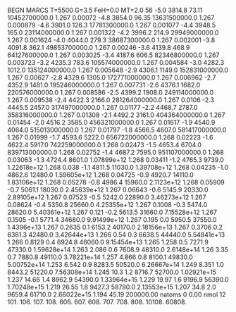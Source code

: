 BEGN
MARCS T=5500 G=3.5 FeH=0.0 MT=2.0
                  56
-5.0 3814.8 73.11 10452700000.0 1.267 0.00072 
-4.8 3854.0 96.35 13631500000.0 1.267 0.000879 
-4.6 3901.0 126.3 17781300000.0 1.267 0.001077 
-4.4 3948.5 165.0 23114000000.0 1.267 0.001322 
-4.2 3996.2 214.9 29949000000.0 1.267 0.001624 
-4.0 4044.0 279.3 38687300000.0 1.267 0.002001 
-3.8 4091.8 362.1 49853700000.0 1.267 0.00246 
-3.6 4139.8 468.9 64127600000.0 1.267 0.003025 
-3.4 4187.6 606.5 82346800000.0 1.267 0.003723 
-3.2 4235.3 783.6 105574000000.0 1.267 0.004584 
-3.0 4282.3 1012.0 135124000000.0 1.267 0.005648 
-2.9 4306.1 1149.0 152831000000.0 1.267 0.00627 
-2.8 4329.6 1305.0 172771000000.0 1.267 0.006962 
-2.7 4352.9 1481.0 195246000000.0 1.267 0.007731 
-2.6 4376.1 1682.0 220576000000.0 1.267 0.008586 
-2.5 4399.2 1908.0 249114000000.0 1.267 0.009538 
-2.4 4422.3 2166.0 281264000000.0 1.267 0.0106 
-2.3 4445.5 2457.0 317497000000.0 1.267 0.01177 
-2.2 4468.7 2787.0 358316000000.0 1.267 0.01308 
-2.1 4492.2 3161.0 404364000000.0 1.267 0.01454 
-2.0 4516.2 3585.0 456321000000.0 1.267 0.01617 
-1.9 4540.9 4064.0 515013000000.0 1.267 0.01797 
-1.8 4566.5 4607.0 581417000000.0 1.267 0.01999 
-1.7 4593.6 5222.0 656722000000.0 1.268 0.02223 
-1.6 4622.4 5917.0 742259000000.0 1.268 0.02473 
-1.5 4653.4 6704.0 839713000000.0 1.268 0.02752 
-1.4 4687.2 7595.0 951107000000.0 1.268 0.03063 
-1.3 4724.4 8601.0 1.07899e+12 1.268 0.03411 
-1.2 4765.3 9739.0 1.22618e+12 1.268 0.038 
-1.1 4811.5 11030.0 1.39708e+12 1.268 0.04235 
-1.0 4862.6 12480.0 1.59605e+12 1.268 0.04725 
-0.9 4920.7 14110.0 1.83106e+12 1.268 0.05278 
-0.8 4986.4 15960.0 2.1123e+12 1.268 0.05909 
-0.7 5061.1 18030.0 2.45639e+12 1.267 0.06643 
-0.6 5145.9 20330.0 2.89105e+12 1.267 0.07523 
-0.5 5242.0 22890.0 3.46273e+12 1.267 0.08624 
-0.4 5350.8 25660.0 4.25355e+12 1.267 0.1008 
-0.3 5474.0 28620.0 5.40361e+12 1.267 0.121 
-0.2 5613.5 31660.0 7.15528e+12 1.267 0.1505 
-0.1 5771.4 34680.0 9.91499e+12 1.267 0.195 
0.0 5950.5 37550.0 1.4396e+13 1.267 0.2635 
0.1 6153.2 40170.0 2.18156e+13 1.267 0.3706 
0.2 6381.3 42480.0 3.42644e+13 1.266 0.54 
0.3 6638.5 44440.0 5.54841e+13 1.266 0.8129 
0.4 6924.8 46060.0 9.15454e+13 1.265 1.258 
0.5 7271.9 47330.0 1.59628e+14 1.263 2.086 
0.6 7608.9 48310.0 2.6148e+14 1.26 3.35 
0.7 7880.8 49110.0 3.78221e+14 1.257 4.866 
0.8 8100.1 49830.0 5.00752e+14 1.253 6.542 
0.9 8283.5 50520.0 6.26667e+14 1.249 8.351 
1.0 8443.2 51220.0 7.56308e+14 1.245 10.3 
1.2 8716.7 52700.0 1.02921e+15 1.237 14.66 
1.4 8962.9 54390.0 1.33964e+15 1.229 19.97 
1.6 9196.9 56390.0 1.70248e+15 1.219 26.55 
1.8 9427.3 58790.0 2.13553e+15 1.207 34.8 
2.0 9659.4 61710.0 2.66022e+15 1.194 45.19 
200000.00
natoms              0      0.00
nmol          12
          101.         106.       107.      108.         606.        607.        608.
          707.         708.       808.    10108.       60808.
